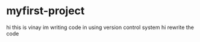 # myfirst-project
 hi this is vinay im writing code in using version control system
 hi rewrite the code
